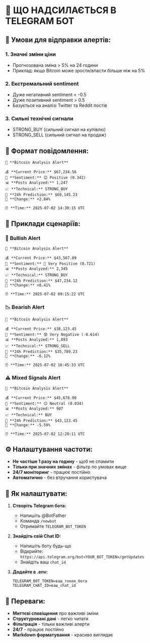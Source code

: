 # 📱 ЩО НАДСИЛАЄТЬСЯ В TELEGRAM БОТ

## 🔔 Умови для відправки алертів:

### 1. **Значні зміни ціни**
- Прогнозована зміна > 5% на 24 години
- Приклад: якщо Bitcoin може зрости/впасти більше ніж на 5%

### 2. **Екстремальний sentiment**
- Дуже негативний sentiment < -0.5
- Дуже позитивний sentiment > 0.5
- Базується на аналізі Twitter та Reddit постів

### 3. **Сильні технічні сигнали**
- STRONG_BUY (сильний сигнал на купівлю)
- STRONG_SELL (сильний сигнал на продаж)

## 📄 Формат повідомлення:

```
🔮 **Bitcoin Analysis Alert**

💰 **Current Price:** $67,234.56
💭 **Sentiment:** 😊 Positive (0.342)
📊 **Posts Analyzed:** 1,247
📈 **Technical:** STRONG_BUY
🔮 **24h Prediction:** $69,145.23
🎯 **Change:** +2.84%

⏰ **Time:** 2025-07-02 14:30:15 UTC
```

## 🎯 Приклади сценаріїв:

### 🚀 **Bullish Alert**
```
🔮 **Bitcoin Analysis Alert**

💰 **Current Price:** $43,567.89
💭 **Sentiment:** 🚀 Very Positive (0.721)
📊 **Posts Analyzed:** 2,345
📈 **Technical:** STRONG_BUY
🔮 **24h Prediction:** $47,234.12
🎯 **Change:** +8.41%

⏰ **Time:** 2025-07-02 09:15:22 UTC
```

### 📉 **Bearish Alert**
```
🔮 **Bitcoin Analysis Alert**

💰 **Current Price:** $38,123.45
💭 **Sentiment:** 😰 Very Negative (-0.614)
📊 **Posts Analyzed:** 1,893
📈 **Technical:** STRONG_SELL
🔮 **24h Prediction:** $35,789.23
🎯 **Change:** -6.12%

⏰ **Time:** 2025-07-02 16:45:33 UTC
```

### ⚠️ **Mixed Signals Alert**
```
🔮 **Bitcoin Analysis Alert**

💰 **Current Price:** $45,678.90
💭 **Sentiment:** 😐 Neutral (0.034)
📊 **Posts Analyzed:** 987
📈 **Technical:** BUY
🔮 **24h Prediction:** $43,123.45
🎯 **Change:** -5.59%

⏰ **Time:** 2025-07-02 12:20:11 UTC
```

## ⚙️ Налаштування частоти:

- **Не частіше 1 разу на годину** - щоб не спамити
- **Тільки при значних змінах** - фільтр по умовах вище
- **24/7 моніторинг** - працює постійно
- **Автоматично** - без втручання користувача

## 🔧 Як налаштувати:

1. **Створіть Telegram бота:**
   - Напишіть @BotFather
   - Команда `/newbot`
   - Отримайте `TELEGRAM_BOT_TOKEN`

2. **Знайдіть свій Chat ID:**
   - Напишіть боту будь-що
   - Відкрийте: `https://api.telegram.org/bot<YOUR_BOT_TOKEN>/getUpdates`
   - Знайдіть ваш `chat_id`

3. **Додайте в .env:**
   ```
   TELEGRAM_BOT_TOKEN=ваш_токен_бота
   TELEGRAM_CHAT_ID=ваш_chat_id
   ```

## 🎯 Переваги:

- **Миттєві сповіщення** про важливі зміни
- **Структуровані дані** - легко читати
- **Фільтрація** - тільки важливі алерти
- **24/7** - працює постійно
- **Markdown форматування** - красиво виглядає
